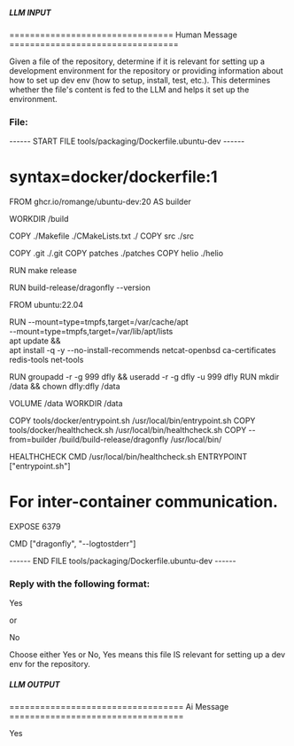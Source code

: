 ##### LLM INPUT #####
================================ Human Message =================================

Given a file of the repository, determine if it is relevant for setting up a development environment for the repository or providing information about how to set up dev env (how to setup, install, test, etc.). This determines whether the file's content is fed to the LLM and helps it set up the environment.

### File:
------ START FILE tools/packaging/Dockerfile.ubuntu-dev ------
# syntax=docker/dockerfile:1
FROM ghcr.io/romange/ubuntu-dev:20 AS builder

WORKDIR /build

COPY ./Makefile ./CMakeLists.txt ./
COPY src ./src

COPY .git ./.git
COPY patches ./patches
COPY helio ./helio

RUN make release

RUN build-release/dragonfly --version

FROM ubuntu:22.04

RUN --mount=type=tmpfs,target=/var/cache/apt \
    --mount=type=tmpfs,target=/var/lib/apt/lists \
    apt update && \
    apt install -q -y --no-install-recommends netcat-openbsd ca-certificates redis-tools net-tools

RUN groupadd -r -g 999 dfly && useradd -r -g dfly -u 999 dfly
RUN mkdir /data && chown dfly:dfly /data

VOLUME /data
WORKDIR /data

COPY tools/docker/entrypoint.sh /usr/local/bin/entrypoint.sh
COPY tools/docker/healthcheck.sh /usr/local/bin/healthcheck.sh
COPY --from=builder /build/build-release/dragonfly /usr/local/bin/

HEALTHCHECK CMD /usr/local/bin/healthcheck.sh
ENTRYPOINT ["entrypoint.sh"]

# For inter-container communication.
EXPOSE 6379

CMD ["dragonfly", "--logtostderr"]

------ END FILE tools/packaging/Dockerfile.ubuntu-dev ------

### Reply with the following format:

<rel>Yes</rel>

or

<rel>No</rel>

Choose either Yes or No, Yes means this file IS relevant for setting up a dev env for the repository.

##### LLM OUTPUT #####
================================== Ai Message ==================================

<rel>Yes</rel>